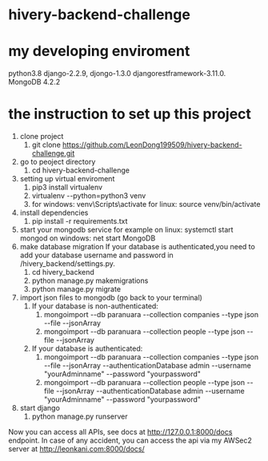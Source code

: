 # hivery-backend-challenge

# my developing enviroment
python3.8
django-2.2.9,
djongo-1.3.0 
djangorestframework-3.11.0.
MongoDB 4.2.2



# the instruction to set up this project
1. clone project
    1. git clone https://github.com/LeonDong199509/hivery-backend-challenge.git
2. go to peoject directory
    1. cd hivery-backend-challenge
3. setting up virtual enviroment
    1. pip3 install virtualenv
    2. virtualenv --python=python3 venv
    3. for windows: venv\Scripts\activate
       for linux: source venv/bin/activate
4. install dependencies
    1. pip install -r requirements.txt
5. start your mongodb service
    for example on linux:  systemctl start mongod
                on windows: net start MongoDB
6. make database migration 
    If your database is authenticated,you need to add your database username and password in /hivery_backend/settings.py.
    1. cd hivery_backend
    2. python manage.py makemigrations
    3. python manage.py migrate
7. import json files to mongodb 
    (go back to your terminal)
    1. If your database is non-authenticated:
        1. mongoimport --db paranuara --collection companies --type json --file <the companies.json file path> --jsonArray
        2. mongoimport --db paranuara --collection people --type json --file <the people.json file path> --jsonArray
    2. If your database is authenticated:
        1. mongoimport --db paranuara --collection companies --type json --file <the companies.json file path> --jsonArray --authenticationDatabase admin --username "yourAdminname" --password "yourpassword"
        2. mongoimport --db paranuara --collection people --type json --file <the people.json file path> --jsonArray --authenticationDatabase admin --username "yourAdminname" --password "yourpassword"
8. start django
    1. python manage.py runserver

Now you can access all APIs, see docs at http://127.0.0.1:8000/docs endpoint.
In case of any accident, you can access the api via my AWSec2 server at http://leonkani.com:8000/docs/







